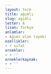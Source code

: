 ```yaml
---
layout: term
title: ağımlı
slug: agimli
letter: A
lisan: Türkçe
anlamlar:
- Ağımı olan (ayak)
ozellikler:
- - sıfat
ornekler:
- - ''
orneklerkaynak:
- - ''
---
```

